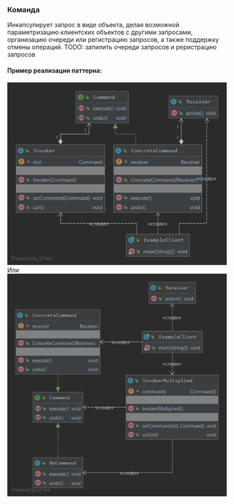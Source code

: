 ### Команда
Инкапсулирует запрос в виде объекта, делая возможной параметризацию клиентских объектов с другими запросами, организацию очереди или регистрацию запросов, а также поддержку отмены операций.
TODO: запилить очереди запросов и реристрацию запросов
#### Пример реализации паттерна:
![UML](UML.png)
Или
![UML2](UML2.png)